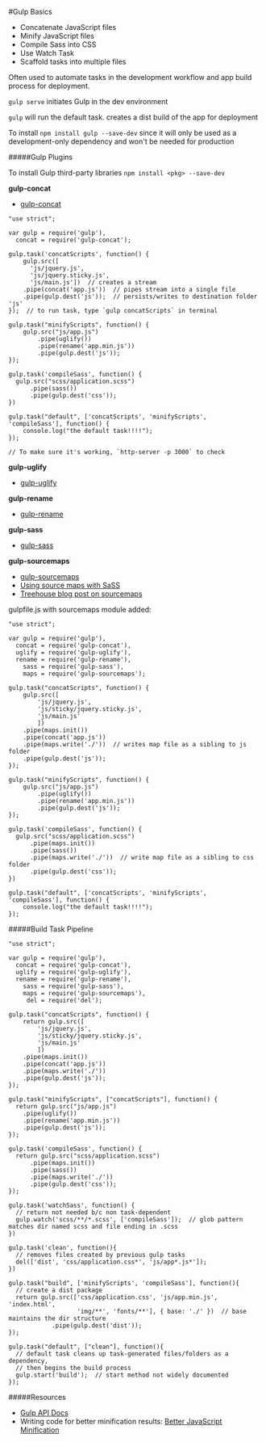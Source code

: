#Gulp Basics

* Concatenate JavaScript files
* Minify JavaScript files
* Compile Sass into CSS
* Use Watch Task
* Scaffold tasks into multiple files

Often used to automate tasks in the development workflow and app build process for deployment.

`gulp serve` initiates Gulp in the dev environment

`gulp` will run the default task. creates a dist build of the app for deployment

To install `npm install gulp --save-dev` since it will only be used as a development-only dependency and won't be needed for production

#####Gulp Plugins

To install Gulp third-party libraries `npm install <pkg> --save-dev`

**gulp-concat**

* [gulp-concat](https://github.com/wearefractal/gulp-concat)

```
"use strict";

var gulp = require('gulp'),
  concat = require('gulp-concat');

gulp.task('concatScripts', function() {
    gulp.src([
      'js/jquery.js',
      'js/jquery.sticky.js',
      'js/main.js'])  // creates a stream
    .pipe(concat('app.js'))  // pipes stream into a single file
    .pipe(gulp.dest('js'));  // persists/writes to destination folder 'js'
});  // to run task, type `gulp concatScripts` in terminal

gulp.task("minifyScripts", function() {
	gulp.src("js/app.js")
		.pipe(uglify())
		.pipe(rename('app.min.js'))
		.pipe(gulp.dest('js'));
});

gulp.task('compileSass', function() {
  gulp.src("scss/application.scss")
      .pipe(sass())
      .pipe(gulp.dest('css'));
})

gulp.task("default", ['concatScripts', 'minifyScripts', 'compileSass'], function() {
    console.log("the default task!!!!");
});

// To make sure it's working, `http-server -p 3000` to check

```

**gulp-uglify**
* [gulp-uglify](https://github.com/terinjokes/gulp-uglify)

**gulp-rename**
* [gulp-rename](https://github.com/hparra/gulp-rename)

**gulp-sass**
* [gulp-sass](https://github.com/dlmanning/gulp-sass)

**gulp-sourcemaps**
* [gulp-sourcemaps](https://github.com/floridoo/gulp-sourcemaps)
* [Using source maps with SaSS](http://thesassway.com/intermediate/using-source-maps-with-sass)
* [Treehouse blog post on sourcemaps](http://blog.teamtreehouse.com/introduction-source-maps)

gulpfile.js with sourcemaps module added:

```
"use strict";

var gulp = require('gulp'),
  concat = require('gulp-concat'),
  uglify = require('gulp-uglify'),
  rename = require('gulp-rename'),
    sass = require('gulp-sass'),
    maps = require('gulp-sourcemaps');

gulp.task("concatScripts", function() {
    gulp.src([
        'js/jquery.js',
        'js/sticky/jquery.sticky.js',
        'js/main.js'
        ])
    .pipe(maps.init())
    .pipe(concat('app.js'))
    .pipe(maps.write('./'))  // writes map file as a sibling to js folder
    .pipe(gulp.dest('js'));
});

gulp.task("minifyScripts", function() {
	gulp.src("js/app.js")
		.pipe(uglify())
		.pipe(rename('app.min.js'))
		.pipe(gulp.dest('js'));
});

gulp.task('compileSass', function() {
  gulp.src("scss/application.scss")
      .pipe(maps.init())
      .pipe(sass())
      .pipe(maps.write('./'))  // write map file as a sibling to css folder
      .pipe(gulp.dest('css'));
})

gulp.task("default", ['concatScripts', 'minifyScripts', 'compileSass'], function() {
    console.log("the default task!!!!");
});

```

#####Build Task Pipeline

```
"use strict";

var gulp = require('gulp'),
  concat = require('gulp-concat'),
  uglify = require('gulp-uglify'),
  rename = require('gulp-rename'),
    sass = require('gulp-sass'),
    maps = require('gulp-sourcemaps'),
     del = require('del');

gulp.task("concatScripts", function() {
    return gulp.src([
        'js/jquery.js',
        'js/sticky/jquery.sticky.js',
        'js/main.js'
        ])
    .pipe(maps.init())
    .pipe(concat('app.js'))
    .pipe(maps.write('./'))
    .pipe(gulp.dest('js'));
});

gulp.task("minifyScripts", ["concatScripts"], function() {
  return gulp.src("js/app.js")
    .pipe(uglify())
    .pipe(rename('app.min.js'))
    .pipe(gulp.dest('js'));
});

gulp.task('compileSass', function() {
  return gulp.src("scss/application.scss")
      .pipe(maps.init())
      .pipe(sass())
      .pipe(maps.write('./'))
      .pipe(gulp.dest('css'));
});

gulp.task('watchSass', function() {
  // return not needed b/c non task-dependent
  gulp.watch('scss/**/*.scss', ['compileSass']);  // glob pattern matches dir named scss and file ending in .scss
})

gulp.task('clean', function(){
  // removes files created by previous gulp tasks
  del(['dist', 'css/application.css*', 'js/app*.js*']);
})

gulp.task("build", ['minifyScripts', 'compileSass'], function(){
  // create a dist package
  return gulp.src(['css/application.css', 'js/app.min.js', 'index.html',
                   'img/**', 'fonts/**'], { base: './' })  // base maintains the dir structure
            .pipe(gulp.dest('dist'));
});

gulp.task("default", ["clean"], function(){
  // default task cleans up task-generated files/folders as a dependency,
  // then begins the build process
  gulp.start('build');  // start method not widely documented
});

```

#####Resources

* [Gulp API Docs](https://github.com/gulpjs/gulp/blob/master/docs/API.md#gulpsrcglobs-options)
* Writing code for better minification results: [Better JavaScript Minification](http://alistapart.com/article/better-javascript-minification)
